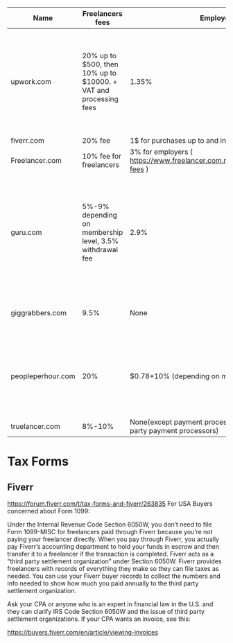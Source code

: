 | Name              |  Freelancers fees                                                |  Employers fees                                                                  | Age restriction                                                                                                          | Other                                                                                                                                                                                                                                                                                                                                                                                                                                                                                                                                            |
|-------------------|------------------------------------------------------------------|----------------------------------------------------------------------------------|--------------------------------------------------------------------------------------------------------------------------|--------------------------------------------------------------------------------------------------------------------------------------------------------------------------------------------------------------------------------------------------------------------------------------------------------------------------------------------------------------------------------------------------------------------------------------------------------------------------------------------------------------------------------------------------|
|  upwork.com       | 20% up to $500, then 10% up to $10000. + VAT and processing fees | 1.35%                                                                            |  18                                                                                                                      |  Has timetracking, milestones, US taxes reporting features    "Users who gave Upwork a negative review said that all its rates are  too expensive. Most others complained that their accounts were suspended   for unacceptable reasons."  https://fitsmallbusiness.com/upwork-user-reviews-pricing/   https://hackernoon.com/why-you-should-never-use-upwork-ever-5c62848bdf46  https://medium.com/@carminemastro/upwork-review-is-it-worth-your-time-4ff7797cb6cd                                                                              |
| fiverr.com        | 20% fee                                                          | 1$ for purchases up to and including US$20, 5% for more                          | 13                                                                                                                       |  Only gigs                                                                                                                                                                                                                                                                                                                                                                                                                                                                                                                                       |
| Freelancer.com    | 10% fee for freelancers                                          | 3% for employers ( https://www.freelancer.com.ru/support/Payments/project-fees ) | 16                                                                                                                       |                                                                                                                                                                                                                                                                                                                                                                                                                                                                                                                                                  |
| guru.com          | 5%-9% depending on membership level, 3.5% withdrawal fee         | 2.9%                                                                             | 18                                                                                                                       | Negative reviews: "Steal funds, close accounts arbitrarily." "Hold your Invoices when the work is done and the employer is unable to get himself verified." "Everything was going smoothly working with a freelancer on a design project through Guru until I made a payment through PayPal for works already completed. Guru then processed the payment but refused to release the payment to the freelancer unless I uploaded copies of government-issued ID to their site." More at https://fitsmallbusiness.com/guru-com-reviews/?fst=519266 |
| giggrabbers.com   | 9.5%                                                             |  None                                                                            | None ("If you are under 18, you may use https://www.giggrabbers.com/home only with permission of a parent or guardian.") | Free account includes 15 bids per month (renewed monthly), 10 portfolio gallery slots                                                                                                                                                                                                                                                                                                                                                                                                                                                            |
| peopleperhour.com | 20%                                                              | $0.78+10% (depending on membership level)                                        | Not stated                                                                                                               | Negative reviews: "Users who gave PeoplePerHour a negative review complained that its customer support team is useless as it either does not respond or sends messages that have nothing to do with the question or inquiry. Most others said that there are a lot of high fees." More: https://fitsmallbusiness.com/peopleperhour-reviews/                                                                                                                                                                                                      |
| truelancer.com    | 8%-10%                                                           |  None(except payment processing fee charged by third party payment processors)   | "legal entity, or an individual of eighteen (18) years of age or older"                                                  |                                                                                                                                                                                                                                                                                                                                                                                                                                                                                                                                                  |


# Tax Forms

## Fiverr

https://forum.fiverr.com/t/tax-forms-and-fiverr/263835
For USA Buyers concerned about Form 1099:

Under the Internal Revenue Code Section 6050W, you don’t need to file Form 1099-MISC for freelancers paid through Fiverr because you’re not paying your freelancer directly. When you pay through Fiverr, you actually pay Fiverr’s accounting department to hold your funds in escrow and then transfer it to a freelancer if the transaction is completed. Fiverr acts as a “third party settlement organization” under Section 6050W. Fiverr provides freelancers with records of everything they make so they can file taxes as needed. You can use your Fiverr buyer records to collect the numbers and info needed to show how much you paid annually to the third party settlement organization.

Ask your CPA or anyone who is an expert in financial law in the U.S. and they can clarify IRS Code Section 6050W and the issue of third party settlement organizations. If your CPA wants an invoice, see this:

https://buyers.fiverr.com/en/article/viewing-invoices
